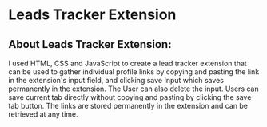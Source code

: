 # Leads Tracker Extension 

## About Leads Tracker Extension: 

I used HTML, CSS and JavaScript to create a lead tracker extension that can be used to gather individual profile links by copying and pasting the link in the extension's input field, and clicking save Input which saves permanently in the extension. The User can also delete the input. Users can save current tab directly without copying and pasting by clicking the save tab button. The links are stored permanently in the extension and can be retrieved at any time.
